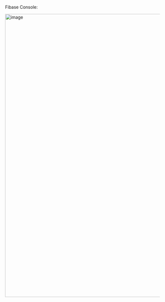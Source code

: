 Fibase Console: 

<img width="1918" height="921" alt="image" src="https://github.com/user-attachments/assets/d37e4ce9-82eb-42e4-ab50-ce6c123b44f0" />
